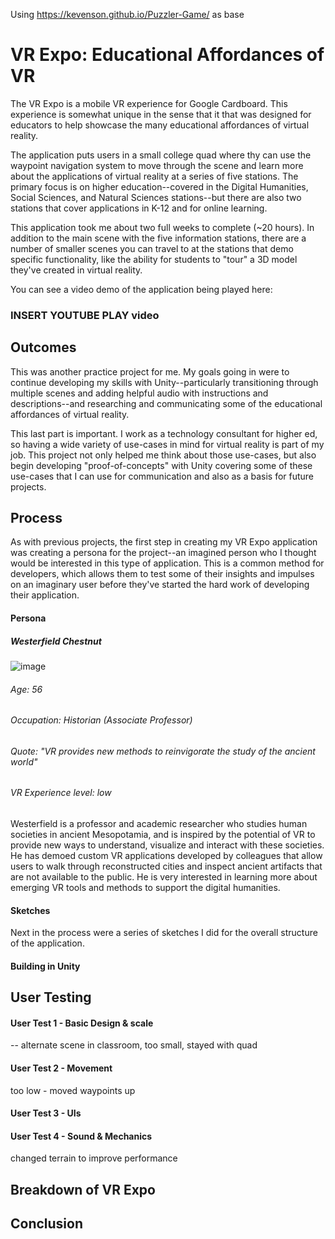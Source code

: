 Using https://kevenson.github.io/Puzzler-Game/ as base



# VR Expo: Educational Affordances of VR

The VR Expo is a mobile VR experience for Google Cardboard. This experience is somewhat unique in the sense that it that was designed for educators to help showcase the many educational affordances of virtual reality.

The application puts users in a small college quad where thy can use the waypoint navigation system to move through the scene and learn more about the applications of virtual reality at a series of five stations. The primary focus is on higher education--covered in the Digital Humanities, Social Sciences, and Natural Sciences stations--but there are also two stations that cover applications in K-12 and for online learning.

This application took me about two full weeks to complete (~20 hours). In addition to the main scene with the five information stations, there are a number of smaller scenes you can travel to at the stations that demo specific functionality, like the ability for students to "tour" a 3D model they've created in virtual reality.

You can see a video demo of the application being played here:

### INSERT YOUTUBE PLAY video

## Outcomes

This was another practice project for me. My goals going in were to continue developing my skills with Unity--particularly transitioning through multiple scenes and adding helpful audio with instructions and descriptions--and researching and communicating some of the educational affordances of virtual reality.

This last part is important. I work as a technology consultant for higher ed, so having a wide variety of use-cases in mind for virtual reality is part of my job. This project not only helped me think about those use-cases, but also begin developing "proof-of-concepts" with Unity covering some of these use-cases that I can use for communication and also as a basis for future projects.

## Process

As with previous projects, the first step in creating my VR Expo application was creating a persona for the project--an imagined person who I thought would be interested in this type of application. This is a common method for developers, which allows them to test some of their insights and impulses on an imaginary user before they've started the hard work of developing their application.


#### Persona

##### Westerfield Chestnut

![image](https://upload.wikimedia.org/wikipedia/commons/6/61/Constantin_Jiquidi_-_Vintil%C4%83_C._A._Rosetti%2C_Foaia_Popular%C4%83%2C_19_mar_1900.JPG)
###### Age: 56
###### Occupation: Historian (Associate Professor)
###### Quote: "VR provides new methods to reinvigorate the study of the ancient world"
###### VR Experience level: low

Westerfield is a professor and academic researcher who studies human societies in ancient Mesopotamia, and is inspired by the potential of VR to provide new ways to understand, visualize and interact with these societies. He has demoed custom VR applications developed by colleagues that allow users to walk through reconstructed cities and inspect ancient artifacts that are not available to the public. He is very interested in learning more about emerging VR tools and methods to support the digital humanities.

#### Sketches

Next in the process were a series of sketches I did for the overall structure of the application.


#### Building in Unity


## User Testing

#### User Test 1 - Basic Design & scale

-- alternate scene in classroom, too small, stayed with quad

#### User Test 2 - Movement

too low - moved waypoints up

#### User Test 3 - UIs


#### User Test 4 - Sound & Mechanics

changed terrain to improve performance

## Breakdown of VR Expo


## Conclusion
